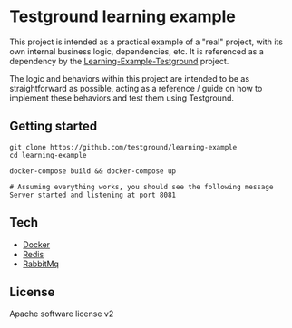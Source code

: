 # Testground learning example

This project is intended as a practical example of a "real" project, with its own internal business logic, dependencies, etc. It is referenced as a dependency by the [Learning-Example-Testground] project.

The logic and behaviors within this project are intended to be as straightforward as possible, acting as a reference / guide on how to implement these behaviors and test them using Testground.

## Getting started

```
git clone https://github.com/testground/learning-example
cd learning-example

docker-compose build && docker-compose up

# Assuming everything works, you should see the following message
Server started and listening at port 8081
```

## Tech

- [Docker]
- [Redis] 
- [RabbitMq]

## License

Apache software license v2

[//]: # (Reference links)

   [Learning-Example-Testground]: <https://github.com/testground/learning-example-tg>
   [Redis]: <https://www.redis.com/>
   [Docker]: <https://www.docker.com/>
   [RabbitMq]: <https://www.rabbitmq.com/>
